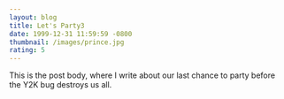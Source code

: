 ```yaml
---
layout: blog
title: Let's Party3
date: 1999-12-31 11:59:59 -0800
thumbnail: /images/prince.jpg
rating: 5
---
```


This is the post body, where I write about our last chance to party before the Y2K bug destroys us all.
